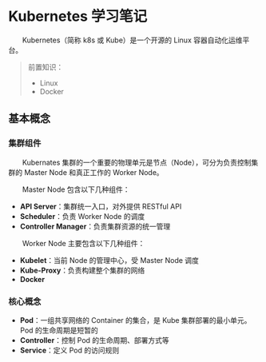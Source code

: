 # Kubernetes 学习笔记

&emsp;&emsp;Kubernetes（简称 k8s 或 Kube）是一个开源的 Linux 容器自动化运维平台。

> 前置知识：
>
> - Linux
> - Docker

## 基本概念

### 集群组件

&emsp;&emsp;Kubernates 集群的一个重要的物理单元是节点（Node），可分为负责控制集群的 Master Node 和真正工作的 Worker Node。

&emsp;&emsp;Master Node 包含以下几种组件：

- **API Server**：集群统一入口，对外提供 RESTful API
- **Scheduler**：负责 Worker Node 的调度
- **Controller Manager**：负责集群资源的统一管理

&emsp;&emsp;Worker Node 主要包含以下几种组件：

- **Kubelet**：当前 Node 的管理中心，受 Master Node 调度
- **Kube-Proxy**：负责构建整个集群的网络
- **Docker**

### 核心概念

- **Pod**：一组共享网络的 Container 的集合，是 Kube 集群部署的最小单元。Pod 的生命周期是短暂的
- **Controller**：控制 Pod 的生命周期、部署方式等
- **Service**：定义 Pod 的访问规则